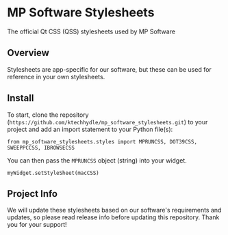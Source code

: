 # MP Software Stylesheets
The official Qt CSS (QSS) stylesheets used by MP Software

## Overview
Stylesheets are app-specific for our software, but these can be used for reference in your own stylesheets.

## Install
To start, clone the repository (`https://github.com/ktechhydle/mp_software_stylesheets.git`) to your 
project and add an import statement to your Python file(s): 

`from mp_software_stylesheets.styles import MPRUNCSS, DOT39CSS, SWEEPPCCSS, IBROWSECSS`

You can then pass the `MPRUNCSS` object (string) into your widget.

`myWidget.setStyleSheet(macCSS)`

## Project Info
We will update these stylesheets based on our software's requirements and updates, so please read release info
before updating this repository. Thank you for your support!
